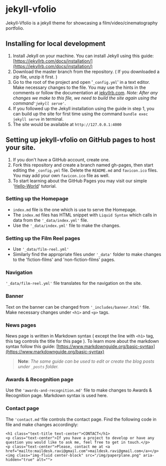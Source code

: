 # jekyll-vfolio
Jekyll-Vfolio is a jekyll theme for showcasing a film/video/cinematography portfolio.
## Installing for local development

1. Install Jekyll on your machine. You can install Jekyll using this guide: [https://jekyllrb.com/docs/installation/](https://jekyllrb.com/docs/installation/)
2. Download the master branch from the repository. ( If you downloaded a zip file, unzip it first. )
3. Go to the root of the project and open '`_config.yml`' in a text editor. Make necessary changes to the file. You may use the hints in the comments or follow the documentation at [jekyllrb.com](https://jekyllrb.com). _Note: After any changes we make to this file, we need to build the site again using the command`'jekyll serve'`._
4. If you followed up the Jekyll installation using the guide in step 1, you can build up the site for first time using the command `bundle exec jekyll serve` in terminal.
5. The site would be available at `http://127.0.0.1:4000`

## Setting up jekyll-vfolio on GitHub pages to host your site.
1. If you don't have a GitHub account, create one.
2. Fork this repository and create a branch named gh-pages, then start editing the `_config.yml` file. Delete the `README.md` and `favicon.ico` files. You may add your own `favicon.ico` file as well.
3. To start learning about the GitHub Pages you may visit our simple '[Hello-World](/2019/07/03/hello-world-github-pages.html)' tutorial.

### Setting up the Homepage
- `index.md` file is the one which is use to serve the Homepage.
- The `index.md` files has HTML snippet with `Liquid Syntax` which calls in data from the `'_data/index.yml'` file.
- Use the `'_data/index.yml'` file to make the changes.

### Setting up the Film Reel pages
- Use `'_data/film-reel.yml'`
- Similarly find the appropriate files under `'_data'` folder to make changes to the 'fiction-films' and 'non-fiction-films' pages.

### Navigation
`'_data/film-reel.yml'` file translates for the navigation on the site.

### Banner
Text on the banner can be changed from `'_includes/banner.html'` file. Make necessary changes under `<h1>` and `<p>` tags.

### News pages
News page is written in Markdown syntax ( except the line with `<h1>` tag, this tag controls the title for this page ). To learn more about the markdown syntax follow this guide: [https://www.markdownguide.org/basic-syntax](https://www.markdownguide.org/basic-syntax)
> **Note**: _The same guide can be used to edit or create the blog posts under `_posts` folder._

### Awards & Recognition page
Use the `'awards-and-recognition.md'` file to make changes to Awards & Recognition page. Markdown syntax is used here.

### Contact page
The `'contact.md'`file controls the contact page. Find the following code in file and make changes accordingly:
```
<h1 class="text-title text-center">CONTACT</h1>
<p class="text-center">If you have a project to develop or have any question you would like to ask me, feel free to get in touch.</p>
<p class="text-center">Please, contact me at <a href="mailto:maildesk.ravi@gmail.com">maildesk.ravi@gmail.com</a></p>
<img class="img-fluid center-block" src="/img/paperplane.png" aria-hidden="true" alt="">
```

